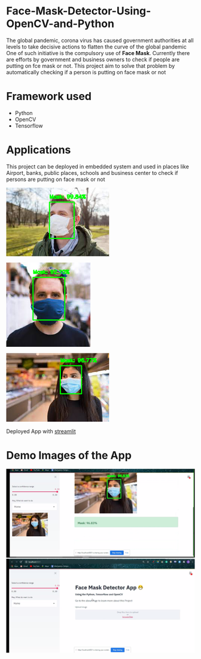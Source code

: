 # Face-Mask-Detector-Using-OpenCV-and-Python
The global pandemic, corona virus has caused government authorities at all levels to take decisive actions to flatten the curve of the global pandemic
One of such initiative is the compulsory use of **Face Mask**. Currently there are efforts by government and business owners to check if people are putting on fce mask or not.
This project aim to solve that problem by automatically checking if a person is putting on face mask or not
# Framework used
- Python
- OpenCV
- Tensorflow
# Applications
This project can be deployed in embedded system and used in places like Airport, banks, public places, schools and business center to check if persons are putting on face mask or not

![](detect_mask_images_output1.png)

![](detect_mask_images_output2.png)

![](detect_mask_images_output3.png)

Deployed App with [streamlit](https://www.streamlit.io/)

# Demo Images of the App
![App Demo](app_ui.png)
![](app_ui_2.png)
